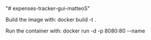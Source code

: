 "# expenses-tracker-gui-matteoS" 

Build the image with: docker build -t <image-name> .

Run the container with: docker run -d -p 8080:80 --name <container-name> <image-name>
